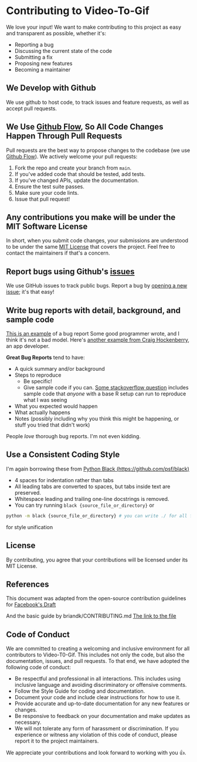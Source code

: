 # Contributing to Video-To-Gif
We love your input! We want to make contributing to this project as easy and transparent as possible, whether it's:

- Reporting a bug
- Discussing the current state of the code
- Submitting a fix
- Proposing new features
- Becoming a maintainer

## We Develop with Github
We use github to host code, to track issues and feature requests, as well as accept pull requests.

## We Use [Github Flow](https://docs.github.com/en/get-started/quickstart/github-flow), So All Code Changes Happen Through Pull Requests
Pull requests are the best way to propose changes to the codebase (we use [Github Flow](https://docs.github.com/en/get-started/quickstart/github-flow#create-a-pull-request)). We actively welcome your pull requests:

1. Fork the repo and create your branch from `main`.
2. If you've added code that should be tested, add tests.
3. If you've changed APIs, update the documentation.
4. Ensure the test suite passes.
5. Make sure your code lints.
6. Issue that pull request!

## Any contributions you make will be under the MIT Software License
In short, when you submit code changes, your submissions are understood to be under the same [MIT License](http://choosealicense.com/licenses/mit/) that covers the project. Feel free to contact the maintainers if that's a concern.

## Report bugs using Github's [issues](https://github.com/Zoronium/Video-to-Gif-Project/issues)
We use GitHub issues to track public bugs. Report a bug by [opening a new issue](https://github.com/Zoronium/Video-to-Gif-Project/issues/new); it's that easy!

## Write bug reports with detail, background, and sample code
[This is an example](http://stackoverflow.com/q/12488905/180626) of a bug report Some good programmer wrote, and I think it's not a bad model. Here's [another example from Craig Hockenberry](http://www.openradar.me/11905408), an app developer.

**Great Bug Reports** tend to have:

- A quick summary and/or background
- Steps to reproduce
  - Be specific!
  - Give sample code if you can. [Some stackoverflow question](http://stackoverflow.com/q/12488905/180626) includes sample code that *anyone* with a base R setup can run to reproduce what I was seeing
- What you expected would happen
- What actually happens
- Notes (possibly including why you think this might be happening, or stuff you tried that didn't work)

People *love* thorough bug reports. I'm not even kidding.

## Use a Consistent Coding Style
I'm again borrowing these from [Python Black (https://github.com/psf/black)](https://black.readthedocs.io/en/stable/the_black_code_style/current_style.html)

* 4 spaces for indentation rather than tabs
* All leading tabs are converted to spaces, but tabs inside text are preserved.
* Whitespace leading and trailing one-line docstrings is removed.
* You can try running `black {source_file_or_directory}` or 
```bash
python -m black {source_file_or_directory} # you can write ./ for all files in the dir
```
 for style unification

## License
By contributing, you agree that your contributions will be licensed under its MIT License.

## References
This document was adapted from the open-source contribution guidelines for [Facebook's Draft](https://github.com/facebook/draft-js/blob/a9316a723f9e918afde44dea68b5f9f39b7d9b00/CONTRIBUTING.md)

And the basic guide by briandk/CONTRIBUTING.md [The link to the file](https://gist.github.com/briandk/3d2e8b3ec8daf5a27a62)


## Code of Conduct
We are committed to creating a welcoming and inclusive environment for all contributors to Video-T0-Gif. This includes not only the code, but also the documentation, issues, and pull requests. To that end, we have adopted the following code of conduct:

- Be respectful and professional in all interactions. This includes using inclusive language and avoiding discriminatory or offensive comments.
- Follow the Style Guide for coding and documentation.
- Document your code and include clear instructions for how to use it.
- Provide accurate and up-to-date documentation for any new features or changes.
- Be responsive to feedback on your documentation and make updates as necessary.
- We will not tolerate any form of harassment or discrimination. If you experience or witness any violation of this code of conduct, please report it to the project maintainers.

We appreciate your contributions and look forward to working with you 👍.